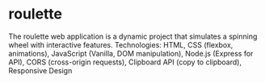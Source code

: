 # roulette
The roulette web application is a dynamic project that simulates a spinning wheel with interactive features.
    Technologies: HTML, CSS (flexbox, animations), JavaScript (Vanilla, DOM manipulation), Node.js (Express for API), CORS (cross-origin requests), Clipboard API (copy to clipboard), Responsive Design
